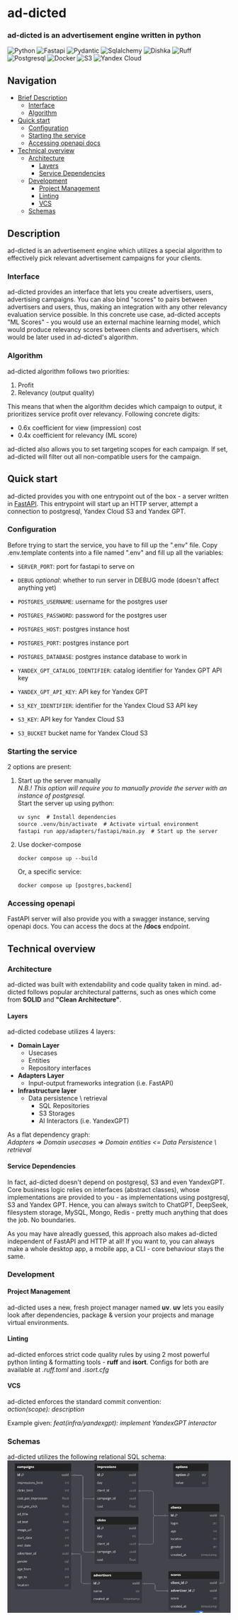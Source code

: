 # ad-dicted
### ad-dicted is an advertisement engine written in python
![Python](https://img.shields.io/badge/python-python?style=for-the-badge&logo=python&logoColor=yellow&color=blue)
![Fastapi](https://img.shields.io/badge/fastapi-fastapi?style=for-the-badge&logo=fastapi&logoColor=white&color=%23009688)
![Pydantic](https://img.shields.io/badge/pydantic-pydantic?style=for-the-badge&logo=pydantic&logoColor=white&color=%23E92063)
![Sqlalchemy](https://img.shields.io/badge/sqlalchemy-sqlalchemy?style=for-the-badge&logo=sqlalchemy&logoColor=white&color=%23D71F00)
![Dishka](https://img.shields.io/badge/dishka-dishka?style=for-the-badge&logo=textpattern&logoColor=black&color=%23FFDA44)
![Ruff](https://img.shields.io/badge/ruff-ruff?style=for-the-badge&logo=ruff&logoColor=purple&color=%23D7FF64)
![Postgresql](https://img.shields.io/badge/postgresql-postgresql?style=for-the-badge&logo=postgresql&logoColor=white&color=%234169E1)
![Docker](https://img.shields.io/badge/docker-docker?style=for-the-badge&logo=docker&logoColor=white&color=%232496ED)
![S3](https://img.shields.io/badge/s3-s3?style=for-the-badge&logo=amazons3&logoColor=white&color=%23569A31)
![Yandex Cloud](https://img.shields.io/badge/yandex_cloud-yandex_cloud?style=for-the-badge&logo=yandexcloud&logoColor=white&color=%235282FF)

## Navigation
* [Brief Description](#description)
  * [Interface](#interface)
  * [Algorithm](#algorithm)
* [Quick start](#quick-start)
  * [Configuration](#configuration)
  * [Starting the service](#starting-the-service)
  * [Accessing openapi docs](#accessing-openapi)
* [Technical overview](#technical-overview)
  * [Architecture](#architecture)
    * [Layers](#layers)
    * [Service Dependencies](#service-dependencies)
  * [Development](#development)
    * [Project Management](#project-management)
    * [Linting](#linting)
    * [VCS](#vcs)
  * [Schemas](#schemas)

## Description
ad-dicted is an advertisement engine which utilizes a special algorithm to
effectively pick relevant advertisement campaigns for your clients.

### Interface
ad-dicted provides an interface that lets you create advertisers, users,
advertising campaigns. You can also bind "scores" to pairs between advertisers and users,
thus, making an integration with any other relevancy evaluation service possible.
In this concrete use case, ad-dicted accepts "ML Scores" - you would use an external
machine learning model, which would produce relevancy scores between clients and advertisers, 
which would be later used in ad-dicted's algorithm.

### Algorithm
ad-dicted algorithm follows two priorities:

1. Profit
2. Relevancy (output quality)  

This means that when the algorithm decides which campaign to output, it prioritizes 
service profit over relevancy. Following concrete digits:
* 0.6x coefficient for view (impression) cost
* 0.4x coefficient for relevancy (ML score)

ad-dicted also allows you to set targeting scopes for each campaign. 
If set, ad-dicted will filter out all non-compatible users for the campaign.

## Quick start
ad-dicted provides you with one entrypoint out of the box - a server written in [FastAPI](https://github.com/fastapi).
This entrypoint will start up an HTTP server, attempt a connection to postgresql, Yandex Cloud S3 and Yandex GPT.

### Configuration
Before trying to start the service, you have to fill up the ".env" file.
Copy .env.template contents into a file named ".env" and fill up all the variables:
* `SERVER_PORT`: port for fastapi to serve on
* `DEBUG` *optional*: whether to run server in DEBUG mode (doesn't affect anything yet)


* `POSTGRES_USERNAME`: username for the postgres user
* `POSTGRES_PASSWORD`: password for the postgres user
* `POSTGRES_HOST`: postgres instance host
* `POSTGRES_PORT`: postgres instance port
* `POSTGRES_DATABASE`: postgres instance database to work in


* `YANDEX_GPT_CATALOG_IDENTIFIER`: catalog identifier for Yandex GPT API key
* `YANDEX_GPT_API_KEY`: API key for Yandex GPT


* `S3_KEY_IDENTIFIER`: identifier for the Yandex Cloud S3 API key
* `S3_KEY`: API key for Yandex Cloud S3
* `S3_BUCKET` bucket name for Yandex Cloud S3


### Starting the service
2 options are present:
1. Start up the server manually  
    *N.B.! This option will require you to manually provide the server with an instance of postgresql.*  
    Start the server up using python:
    ```shell
    uv sync  # Install dependencies
    source .venv/bin/activate  # Activate virtual environment
    fastapi run app/adapters/fastapi/main.py  # Start up the server
    ```
2. Use docker-compose
    ```shell
    docker compose up --build
    ```
    Or, a specific service:
    ```shell
    docker compose up [postgres,backend]
    ```

### Accessing openapi
FastAPI server will also provide you with a swagger instance, serving openapi docs.
You can access the docs at the **/docs** endpoint.
   
## Technical overview
### Architecture
ad-dicted was built with extendability and code quality taken in mind.
ad-dicted follows popular architectural patterns, such as ones which come from **SOLID** and **"Clean Architecture"**.

#### Layers
ad-dicted codebase utilizes 4 layers:
* **Domain Layer**
  * Usecases
  * Entities
  * Repository interfaces
* **Adapters Layer**
  * Input-output frameworks integration (i.e. FastAPI)
* **Infrastructure layer**
  * Data persistence \ retrieval
    * SQL Repositories
    * S3 Storages
    * AI Interactors (i.e. YandexGPT)

As a flat dependency graph:  
*Adapters => Domain usecases => Domain entities <= Data Persistence \ retrieval*

#### Service Dependencies
In fact, ad-dicted doesn't depend on postgresql, S3 and even YandexGPT. Core business logic
relies on interfaces (abstract classes), whose implementations are provided to you - as
implementations using postgresql, S3 and Yandex GPT. Hence, you can always switch to
ChatGPT, DeepSeek, filesystem storage, MySQL, Mongo, Redis - pretty much anything that does the job.
No boundaries.

As you may have alreadly guessed, this approach also makes ad-dicted independent of FastAPI and HTTP at all! 
If you want to, you can always make a whole desktop app, a mobile app, a CLI - core behaviour stays the same.

### Development
#### Project Management
ad-dicted uses a new, fresh project manager named **uv**.
**uv** lets you easily look after dependencies, package & version your projects and manage
virtual environments.

#### Linting
ad-dicted enforces strict code quality rules by using 2 most powerful python linting & formatting tools - 
**ruff** and **isort**. Configs for both are available at *.ruff.toml* and *.isort.cfg*

#### VCS
ad-dicted enforces the standard commit convention:  
*action(scope): description*

Example given:
*feat(infra/yandexgpt): implement YandexGPT interactor*

### Schemas
ad-dicted utilizes the following relational SQL schema:
![db-schema](assets/db-schema.png)
